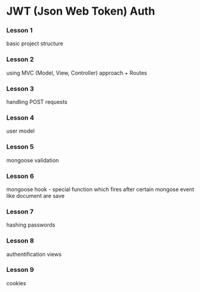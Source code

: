 # JWT (Json Web Token) Auth
### Lesson 1
basic project structure 
### Lesson 2
using MVC (Model, View, Controller) approach + Routes
### Lesson 3
handling POST requests
### Lesson 4
user model
### Lesson 5
mongoose validation
### Lesson 6
mongoose hook - special function which fires after certain mongose event like document are save
### Lesson 7
hashing passwords
### Lesson 8
authentification views
### Lesson 9
cookies